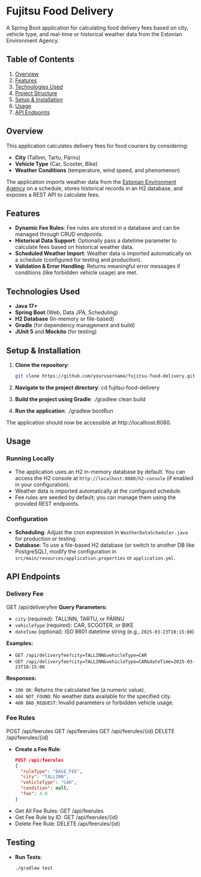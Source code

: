 # Fujitsu Food Delivery

A Spring Boot application for calculating food delivery fees based on city, vehicle type, and real-time or historical weather data from the Estonian Environment Agency.

## Table of Contents
1. [Overview](#overview)
2. [Features](#features)
3. [Technologies Used](#technologies-used)
4. [Project Structure](#project-structure)
5. [Setup & Installation](#setup--installation)
6. [Usage](#usage)
7. [API Endpoints](#api-endpoints)

## Overview
This application calculates delivery fees for food couriers by considering:
- **City** (Tallinn, Tartu, Pärnu)
- **Vehicle Type** (Car, Scooter, Bike)
- **Weather Conditions** (temperature, wind speed, and phenomenon)

The application imports weather data from the [Estonian Environment Agency](https://www.ilmateenistus.ee/) on a schedule, stores historical records in an H2 database, and exposes a REST API to calculate fees.

## Features
- **Dynamic Fee Rules**: Fee rules are stored in a database and can be managed through CRUD endpoints.
- **Historical Data Support**: Optionally pass a datetime parameter to calculate fees based on historical weather data.
- **Scheduled Weather Import**: Weather data is imported automatically on a schedule (configured for testing and production).
- **Validation & Error Handling**: Returns meaningful error messages if conditions (like forbidden vehicle usage) are met.

## Technologies Used
- **Java 17+**
- **Spring Boot** (Web, Data JPA, Scheduling)
- **H2 Database** (In-memory or file-based)
- **Gradle** (for dependency management and build)
- **JUnit 5** and **Mockito** (for testing)


## Setup & Installation
1. **Clone the repository**:
    ```bash
    git clone https://github.com/yourusername/fujitsu-food-delivery.git

2. **Navigate to the project directory**:
    cd fujitsu-food-delivery

3. **Build the project using Gradle**:
    ./gradlew clean build

4. **Run the application**:
    ./gradlew bootRun

The application should now be accessible at http://localhost:8080.

## Usage
### Running Locally
- The application uses an H2 in-memory database by default. You can access the H2 console at `http://localhost:8080/h2-console` (if enabled in your configuration).
- Weather data is imported automatically at the configured schedule.
- Fee rules are seeded by default; you can manage them using the provided REST endpoints.

### Configuration
- **Scheduling**: Adjust the cron expression in `WeatherDataScheduler.java` for production or testing.
- **Database**: To use a file-based H2 database (or switch to another DB like PostgreSQL), modify the configuration in `src/main/resources/application.properties` or `application.yml`.

## API Endpoints

### Delivery Fee
GET /api/deliveryfee
**Query Parameters:**
- `city` (required): TALLINN, TARTU, or PÄRNU
- `vehicleType` (required): CAR, SCOOTER, or BIKE
- `dateTime` (optional): ISO 8601 datetime string (e.g., `2025-03-23T10:15:00`)

**Examples:**
- `GET /api/deliveryfee?city=TALLINN&vehicleType=CAR`
- `GET /api/deliveryfee?city=TALLINN&vehicleType=CAR&dateTime=2025-03-23T10:15:00`

**Responses:**
- `200 OK`: Returns the calculated fee (a numeric value).
- `404 NOT_FOUND`: No weather data available for the specified city.
- `400 BAD_REQUEST`: Invalid parameters or forbidden vehicle usage.

### Fee Rules
POST /api/feerules GET /api/feerules GET /api/feerules/{id} DELETE /api/feerules/{id}

- **Create a Fee Rule**:
  ```json
  POST /api/feerules
  {
    "ruleType": "BASE_FEE",
    "city": "TALLINN",
    "vehicleType": "CAR",
    "condition": null,
    "fee": 4.0
  }

* Get All Fee Rules: GET /api/feerules
* Get Fee Rule by ID: GET /api/feerules/{id}
* Delete Fee Rule: DELETE /api/feerules/{id}

## Testing
- **Run Tests**:
   ```bash
   ./gradlew test
